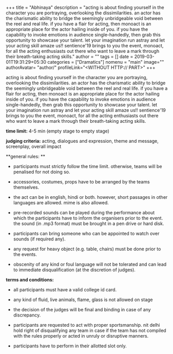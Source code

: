 +++
title = "Abhinaya"
description = "acting is about finding yourself in the character you are portraying, overlooking the dissimilarities. an actor has the charismatic ability to bridge the seemingly unbridgeable void between the reel and real life. if you have a flair for acting, then monoact is an appropriate place for the actor hailing inside of you. if you have the capability to invoke emotions in audience single-handedly, then grab this opportunity to showcase your talent. let your imagination run astray and let your acting skill amaze us!! sentience'19 brings to you the event, monoact, for all the acting enthusiasts out there who want to leave a mark through their breath-taking acting skills."
author = ""
tags = []
date = 2019-03-01T19:31:29+05:30
categories = ["Dramatics"]
nomenu = "main"
image="<BACKGROUND IMAGE FOR YOUR POST>"
authorAvatar= "author/<YOUR AVATAR>"
profileLink="<WITHOUT HTTP:// PART>"
+++

acting is about finding yourself in the character you are portraying, overlooking the dissimilarities. an actor has the charismatic ability to bridge the seemingly unbridgeable void between the reel and real life. if you have a flair for acting, then monoact is an appropriate place for the actor hailing inside of you. if you have the capability to invoke emotions in audience single-handedly, then grab this opportunity to showcase your talent. let your imagination run astray and let your acting skill amaze us!! sentience'19 brings to you the event, monoact, for all the acting enthusiasts out there who want to leave a mark through their breath-taking acting skills.

**time limit:** 4-5 min (empty stage to empty stage)

**judging criteria:** acting, dialogues and expression, theme and
message, screenplay, overall impact

**general rules: **

-   participants must strictly follow the time limit. otherwise, teams will be penalised for not doing so.

-   accessories, costumes, props have to be arranged by the teams themselves.

<!-- -->

-   the act can be in english, hindi or both. however, short passages in other languages are allowed. mime is also allowed.

-   pre-recorded sounds can be played during the performance about which the participants have to inform the organisers prior to the event. the sound (in .mp3 format) must be brought in a pen drive or hard disk.

-   participants can bring someone who can be appointed to watch over sounds (if required any).

-   any request for heavy object (e.g. table, chairs) must be done prior to the events.

-   obscenity of any kind or foul language will not be tolerated and can lead to immediate disqualification (at the discretion of judges).

**terms and conditions:**

-   all participants must have a valid college id card.

-   any kind of fluid, live animals, flame, glass is not allowed on stage

-   the decision of the judges will be final and binding in case of any discrepancy.

-   participants are requested to act with proper sportsmanship. nit delhi hold right of disqualifying any team in case if the team has not compiled with the rules properly or acted in unruly or disruptive manners.

-   participants have to perform in their allotted slot only.


